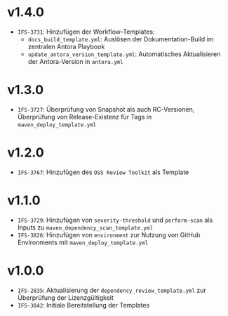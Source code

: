 # v1.4.0
- `IFS-3731`: Hinzufügen der Workflow-Templates:
  - `docs_build_template.yml`: Auslösen der Dokumentation-Build im zentralen Antora Playbook
  - `update_antora_version_template.yml`: Automatisches Aktualisieren der Antora-Version in `antora.yml`

# v1.3.0
- `IFS-3727`: Überprüfung von Snapshot als auch RC-Versionen, Überprüfung von Release-Existenz für Tags in `maven_deploy_template.yml`

# v1.2.0
- `IFS-3767`: Hinzufügen des `OSS Review Toolkit` als Template

# v1.1.0 
- `IFS-3729`: Hinzufügen von `severity-threshold` und `perform-scan` als Inputs zu `maven_dependency_scan_template.yml`
- `IFS-3826`: Hinzufügen von `environment` zur Nutzung von GitHub Environments mit `maven_deploy_template.yml`

# v1.0.0
- `IFS-2835`: Aktualisierung der `dependency_review_template.yml` zur Überprüfung der Lizenzgültigkeit
- `IFS-3842`: Initiale Bereitstellung der Templates
